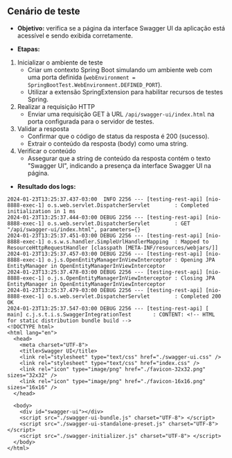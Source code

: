 ## Cenário de teste

* **Objetivo:** verifica se a página da interface Swagger UI da aplicação está acessível e sendo exibida corretamente.

* **Etapas:**

1. Inicializar o ambiente de teste
    * Criar um contexto Spring Boot simulando um ambiente web com uma porta
      definida (`webEnvironment = SpringBootTest.WebEnvironment.DEFINED_PORT`).
    * Utilizar a extensão SpringExtension para habilitar recursos de testes Spring.
2. Realizar a requisição HTTP
    * Enviar uma requisição GET à URL `/api/swagger-ui/index.html` na porta configurada para o servidor de testes.
3. Validar a resposta
    * Confirmar que o código de status da resposta é 200 (sucesso).
    * Extrair o conteúdo da resposta (body) como uma string.
4. Verificar o conteúdo
    * Assegurar que a string de conteúdo da resposta contém o texto "Swagger UI", indicando a presença da interface
      Swagger UI na página.

* **Resultado dos logs:**

```shell
2024-01-23T13:25:37.437-03:00  INFO 2256 --- [testing-rest-api] [nio-8888-exec-1] o.s.web.servlet.DispatcherServlet        : Completed initialization in 1 ms
2024-01-23T13:25:37.444-03:00 DEBUG 2256 --- [testing-rest-api] [nio-8888-exec-1] o.s.web.servlet.DispatcherServlet        : GET "/api/swagger-ui/index.html", parameters={}
2024-01-23T13:25:37.451-03:00 DEBUG 2256 --- [testing-rest-api] [nio-8888-exec-1] o.s.w.s.handler.SimpleUrlHandlerMapping  : Mapped to ResourceHttpRequestHandler [classpath [META-INF/resources/webjars/]]
2024-01-23T13:25:37.457-03:00 DEBUG 2256 --- [testing-rest-api] [nio-8888-exec-1] o.j.s.OpenEntityManagerInViewInterceptor : Opening JPA EntityManager in OpenEntityManagerInViewInterceptor
2024-01-23T13:25:37.478-03:00 DEBUG 2256 --- [testing-rest-api] [nio-8888-exec-1] o.j.s.OpenEntityManagerInViewInterceptor : Closing JPA EntityManager in OpenEntityManagerInViewInterceptor
2024-01-23T13:25:37.479-03:00 DEBUG 2256 --- [testing-rest-api] [nio-8888-exec-1] o.s.web.servlet.DispatcherServlet        : Completed 200 OK
2024-01-23T13:25:37.547-03:00 DEBUG 2256 --- [testing-rest-api] [           main] c.j.s.t.i.s.SwaggerIntegrationTest       : CONTENT: <!-- HTML for static distribution bundle build -->
<!DOCTYPE html>
<html lang="en">
  <head>
    <meta charset="UTF-8">
    <title>Swagger UI</title>
    <link rel="stylesheet" type="text/css" href="./swagger-ui.css" />
    <link rel="stylesheet" type="text/css" href="index.css" />
    <link rel="icon" type="image/png" href="./favicon-32x32.png" sizes="32x32" />
    <link rel="icon" type="image/png" href="./favicon-16x16.png" sizes="16x16" />
  </head>

  <body>
    <div id="swagger-ui"></div>
    <script src="./swagger-ui-bundle.js" charset="UTF-8"> </script>
    <script src="./swagger-ui-standalone-preset.js" charset="UTF-8"> </script>
    <script src="./swagger-initializer.js" charset="UTF-8"> </script>
  </body>
</html>
```